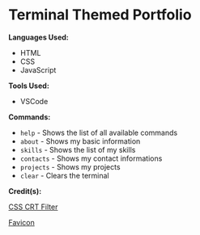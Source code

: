 # Terminal Themed Portfolio

**Languages Used:**
- HTML
- CSS
- JavaScript

**Tools Used:**
- VSCode

**Commands:**
- `help` - Shows the list of all available commands
- `about` - Shows my basic information
- `skills` - Shows the list of my skills
- `contacts` - Shows my contact informations
- `projects` - Shows my projects
- `clear` - Clears the terminal

**Credit(s):**

[CSS CRT Filter](http://aleclownes.com/2017/02/01/crt-display.html)

[Favicon](https://www.iconfinder.com/)
